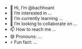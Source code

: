 - 👋 Hi, I’m @bachhoant
- 👀 I’m interested in ...
- 🌱 I’m currently learning ...
- 💞️ I’m looking to collaborate on ...
- 📫 How to reach me ...
- 😄 Pronouns: ...
- ⚡ Fun fact: ...

<!---
bachhoant/bachhoant is a ✨ special ✨ repository because its `README.md` (this file) appears on your GitHub profile.
You can click the Preview link to take a look at your changes.
--->
